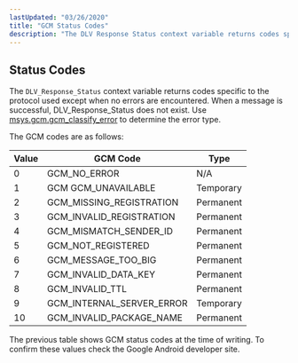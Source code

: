 ```yaml
---
lastUpdated: "03/26/2020"
title: "GCM Status Codes"
description: "The DLV Response Status context variable returns codes specific to the protocol used except when no errors are encountered When a message is successful DLV Response Status does not exist Use msys gcm gcm classify error to determine the error type The GCM codes are as follows Table C 1..."
---
```


## <a name="push.gcm.error"></a> Status Codes

<a name="idp665792"></a> 

The `DLV_Response_Status` context variable returns codes specific to the protocol used except when no errors are encountered. When a message is successful, DLV_Response_Status does not exist. Use [msys.gcm.gcm_classify_error](/momentum/3/3-reference/3-reference-lua-ref-msys-gcm-gcm-classify-error) to determine the error type.

The GCM codes are as follows:

<a name="push.gcm.error.table"></a> 


| Value | GCM Code | Type |
| --- | --- | --- |
| 0 | GCM_NO_ERROR | N/A |
| 1 | GCM GCM_UNAVAILABLE | Temporary |
| 2 | GCM_MISSING_REGISTRATION | Permanent |
| 3 | GCM_INVALID_REGISTRATION | Permanent |
| 4 | GCM_MISMATCH_SENDER_ID | Permanent |
| 5 | GCM_NOT_REGISTERED | Permanent |
| 6 | GCM_MESSAGE_TOO_BIG | Permanent |
| 7 | GCM_INVALID_DATA_KEY | Permanent |
| 8 | GCM_INVALID_TTL | Permanent |
| 9 | GCM_INTERNAL_SERVER_ERROR | Temporary |
| 10 | GCM_INVALID_PACKAGE_NAME | Permanent |

The previous table shows GCM status codes at the time of writing. To confirm these values check the Google Android developer site.